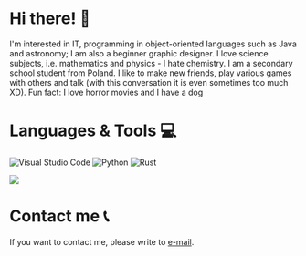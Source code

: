 # Hi there! 👋
I'm interested in IT, programming in object-oriented languages such as Java and astronomy; I am also a beginner graphic designer. I love science subjects, i.e. mathematics and physics - I hate chemistry.
I am a secondary school student from Poland. I like to make new friends, play various games with others and talk (with this conversation it is even sometimes too much XD). Fun fact: I love horror movies and I have a dog

# Languages & Tools 💻
<img alt="Visual Studio Code" src="https://img.shields.io/badge/-Visual%20Studio%20Code%20-4b7cd1?style=flat-square&logo=visualstudiocode&logoColor=white" /> <img alt="Python" src="https://img.shields.io/badge/-Python-6262a4?style=flat-square&logo=Python&logoColor=white" /> <img alt="Rust" src="https://img.shields.io/badge/-Rust%20-ffa500?style=flat-square&logo=rust&logoColor=white" />

<img src="https://github-readme-stats.vercel.app/api/top-langs/?username=iadyo&hide_border=true&theme=material-palenight">

# Contact me 📞
If you want to contact me, please write to [e-mail](mailto:iadyo@icloud.com).
